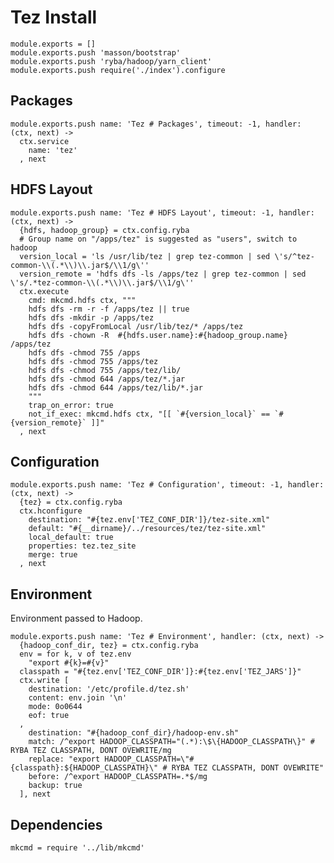 
# Tez Install

    module.exports = []
    module.exports.push 'masson/bootstrap'
    module.exports.push 'ryba/hadoop/yarn_client'
    module.exports.push require('./index').configure

## Packages

    module.exports.push name: 'Tez # Packages', timeout: -1, handler: (ctx, next) ->
      ctx.service
        name: 'tez'
      , next

## HDFS Layout

    module.exports.push name: 'Tez # HDFS Layout', timeout: -1, handler: (ctx, next) ->
      {hdfs, hadoop_group} = ctx.config.ryba
      # Group name on "/apps/tez" is suggested as "users", switch to hadoop
      version_local = 'ls /usr/lib/tez | grep tez-common | sed \'s/^tez-common-\\(.*\\)\\.jar$/\\1/g\''
      version_remote = 'hdfs dfs -ls /apps/tez | grep tez-common | sed \'s/.*tez-common-\\(.*\\)\\.jar$/\\1/g\''
      ctx.execute
        cmd: mkcmd.hdfs ctx, """
        hdfs dfs -rm -r -f /apps/tez || true
        hdfs dfs -mkdir -p /apps/tez
        hdfs dfs -copyFromLocal /usr/lib/tez/* /apps/tez
        hdfs dfs -chown -R  #{hdfs.user.name}:#{hadoop_group.name} /apps/tez
        hdfs dfs -chmod 755 /apps
        hdfs dfs -chmod 755 /apps/tez
        hdfs dfs -chmod 755 /apps/tez/lib/
        hdfs dfs -chmod 644 /apps/tez/*.jar
        hdfs dfs -chmod 644 /apps/tez/lib/*.jar
        """
        trap_on_error: true
        not_if_exec: mkcmd.hdfs ctx, "[[ `#{version_local}` == `#{version_remote}` ]]"
      , next

## Configuration

    module.exports.push name: 'Tez # Configuration', timeout: -1, handler: (ctx, next) ->
      {tez} = ctx.config.ryba
      ctx.hconfigure
        destination: "#{tez.env['TEZ_CONF_DIR']}/tez-site.xml"
        default: "#{__dirname}/../resources/tez/tez-site.xml"
        local_default: true
        properties: tez.tez_site
        merge: true
      , next

## Environment

Environment passed to Hadoop.   

    module.exports.push name: 'Tez # Environment', handler: (ctx, next) ->
      {hadoop_conf_dir, tez} = ctx.config.ryba
      env = for k, v of tez.env
        "export #{k}=#{v}"
      classpath = "#{tez.env['TEZ_CONF_DIR']}:#{tez.env['TEZ_JARS']}"
      ctx.write [
        destination: '/etc/profile.d/tez.sh'
        content: env.join '\n'
        mode: 0o0644
        eof: true
      ,
        destination: "#{hadoop_conf_dir}/hadoop-env.sh"
        match: /^export HADOOP_CLASSPATH="(.*):\$\{HADOOP_CLASSPATH\}" # RYBA TEZ CLASSPATH, DONT OVEWRITE/mg
        replace: "export HADOOP_CLASSPATH=\"#{classpath}:${HADOOP_CLASSPATH}\" # RYBA TEZ CLASSPATH, DONT OVEWRITE"
        before: /^export HADOOP_CLASSPATH=.*$/mg
        backup: true
      ], next

## Dependencies

    mkcmd = require '../lib/mkcmd'






